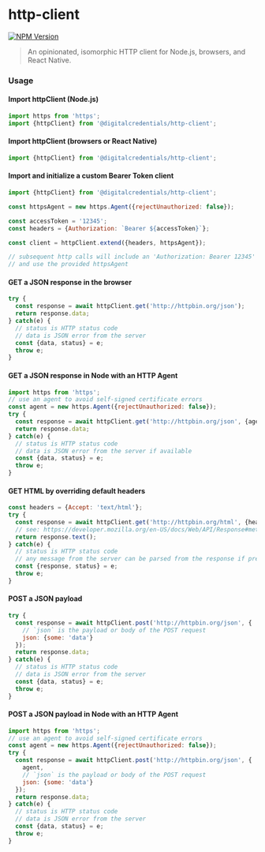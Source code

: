 # http-client
[![NPM Version](https://img.shields.io/npm/v/@digitalcredentials/http-client.svg)](https://npm.im/@digitalcredentials/http-client)

> An opinionated, isomorphic HTTP client for Node.js, browsers, and React Native.

### Usage

#### Import httpClient (Node.js)
```js
import https from 'https';
import {httpClient} from '@digitalcredentials/http-client';
```

#### Import httpClient (browsers or React Native)
```js
import {httpClient} from '@digitalcredentials/http-client';
```

#### Import and initialize a custom Bearer Token client
```js
import {httpClient} from '@digitalcredentials/http-client';

const httpsAgent = new https.Agent({rejectUnauthorized: false});

const accessToken = '12345';
const headers = {Authorization: `Bearer ${accessToken}`};

const client = httpClient.extend({headers, httpsAgent});

// subsequent http calls will include an 'Authorization: Bearer 12345' header,
// and use the provided httpsAgent
```

#### GET a JSON response in the browser
```js
try {
  const response = await httpClient.get('http://httpbin.org/json');
  return response.data;
} catch(e) {
  // status is HTTP status code
  // data is JSON error from the server
  const {data, status} = e;
  throw e;
}
```

#### GET a JSON response in Node with an HTTP Agent
```js
import https from 'https';
// use an agent to avoid self-signed certificate errors
const agent = new https.Agent({rejectUnauthorized: false});
try {
  const response = await httpClient.get('http://httpbin.org/json', {agent});
  return response.data;
} catch(e) {
  // status is HTTP status code
  // data is JSON error from the server if available
  const {data, status} = e;
  throw e;
}
```

#### GET HTML by overriding default headers
```js
const headers = {Accept: 'text/html'};
try {
  const response = await httpClient.get('http://httpbin.org/html', {headers});
  // see: https://developer.mozilla.org/en-US/docs/Web/API/Response#methods
  return response.text();
} catch(e) {
  // status is HTTP status code
  // any message from the server can be parsed from the response if present
  const {response, status} = e;
  throw e;
}
```

#### POST a JSON payload
```js
try {
  const response = await httpClient.post('http://httpbin.org/json', {
    // `json` is the payload or body of the POST request
    json: {some: 'data'}
  });
  return response.data;
} catch(e) {
  // status is HTTP status code
  // data is JSON error from the server
  const {data, status} = e;
  throw e;
}
```

#### POST a JSON payload in Node with an HTTP Agent
```js
import https from 'https';
// use an agent to avoid self-signed certificate errors
const agent = new https.Agent({rejectUnauthorized: false});
try {
  const response = await httpClient.post('http://httpbin.org/json', {
    agent,
    // `json` is the payload or body of the POST request
    json: {some: 'data'}
  });
  return response.data;
} catch(e) {
  // status is HTTP status code
  // data is JSON error from the server
  const {data, status} = e;
  throw e;
}
```
